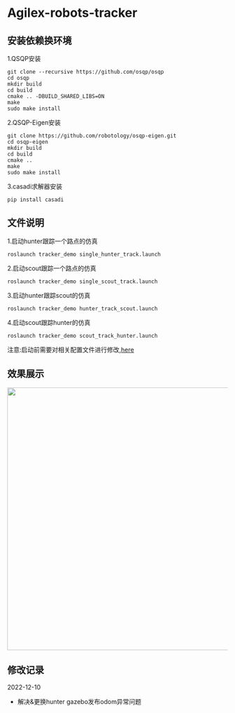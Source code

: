 # Agilex-robots-tracker

## 安装依赖换环境
1.QSQP安装

```shell
git clone --recursive https://github.com/osqp/osqp
cd osqp
mkdir build
cd build
cmake .. -DBUILD_SHARED_LIBS=ON
make
sudo make install
```

2.QSQP-Eigen安装

```shell
git clone https://github.com/robotology/osqp-eigen.git
cd osqp-eigen
mkdir build 
cd build
cmake ..
make
sudo make install
```

3.casadi求解器安装
```shell
pip install casadi
```

## 文件说明
1.启动hunter跟踪一个路点的仿真

`roslaunch tracker_demo single_hunter_track.launch`

2.启动scout跟踪一个路点的仿真

`roslaunch tracker_demo single_scout_track.launch`

3.启动hunter跟踪scout的仿真

`roslaunch tracker_demo hunter_track_scout.launch`

4.启动scout跟踪hunter的仿真

`roslaunch tracker_demo scout_track_hunter.launch`

注意:启动前需要对相关配置文件进行修改,[here](tracker_demo/README.md)

## 效果展示
<image src="images/figure0.png" width="600" />

## 修改记录
2022-12-10
- 解决&更换hunter gazebo发布odom异常问题